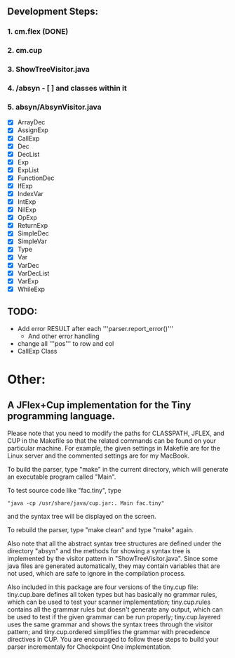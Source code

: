 
## Development Steps:
### 1. cm.flex (DONE)
### 2. cm.cup
### 3. ShowTreeVisitor.java 
### 4. /absyn - [ ]  and classes within it
### 5. absyn/AbsynVisitor.java
 
 - [x]  ArrayDec
 - [x]  AssignExp
 - [x]  CallExp
 - [x]  Dec
 - [x]  DecList
 - [x]  Exp
 - [x]  ExpList
 - [x]  FunctionDec
 - [x]  IfExp
 - [x]  IndexVar
 - [x]  IntExp
 - [x]  NilExp
 - [x]  OpExp
 - [x]  ReturnExp
 - [x]  SimpleDec
 - [x]  SimpleVar
 - [x]  Type
 - [x]  Var
 - [x]  VarDec
 - [x]  VarDecList
 - [x]  VarExp
 - [x]  WhileExp

## TODO: 
- Add error RESULT after each '''parser.report_error()'''
  - And other error handling
- change all '''pos''' to row and col
- CallExp Class

# Other: 

## A JFlex+Cup implementation for the Tiny programming language.

  Please note that you need to modify the paths for CLASSPATH, JFLEX, and CUP in 
the Makefile so that the related commands can be found on your particular 
machine.  For example, the given settings in Makefile are for the Linux 
server and the commented settings are for my MacBook.

  To build the parser, type "make" in the current directory, which will 
generate an executable program called "Main".

  To test source code like "fac.tiny", type 

    "java -cp /usr/share/java/cup.jar:. Main fac.tiny" 

and the syntax tree will be displayed on the screen.

  To rebuild the parser, type "make clean" and type "make" again.

  Also note that all the abstract syntax tree structures are defined under
the directory "absyn" and the methods for showing a syntax tree is implemented
by the visitor pattern in "ShowTreeVisitor.java".  Since some java files are 
generated automatically, they may contain variables that are not used, which 
are safe to ignore in the compilation process.

  Also included in this package are four versions of the tiny.cup file: tiny.cup.bare
defines all token types but has basically no grammar rules, which can be used to test 
your scanner implementation; tiny.cup.rules contains all the grammar rules but doesn't
generate any output, which can be used to test if the given grammar can be run properly;
tiny.cup.layered uses the same grammar and shows the syntax trees through the visitor
pattern; and tiny.cup.ordered simplifies the grammar with precedence directives in CUP.
You are encouraged to follow these steps to build your parser incrementaly for Checkpoint
One implementation.
